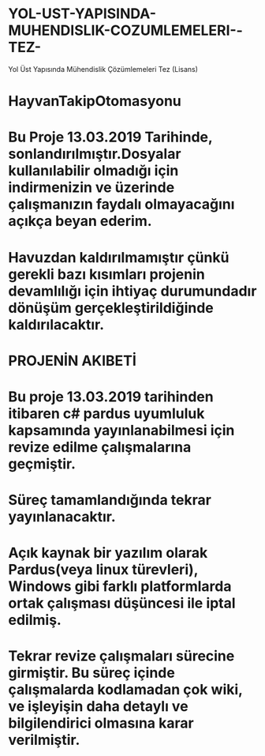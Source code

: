 # YOL-UST-YAPISINDA-MUHENDISLIK-COZUMLEMELERI--TEZ-
Yol Üst Yapısında Mühendislik Çözümlemeleri Tez (Lisans)
# HayvanTakipOtomasyonu
# Bu  Proje 13.03.2019 Tarihinde, sonlandırılmıştır.Dosyalar kullanılabilir olmadığı için indirmenizin ve üzerinde çalışmanızın faydalı olmayacağını açıkça beyan ederim.
# Havuzdan kaldırılmamıştır çünkü gerekli bazı kısımları projenin devamlılığı için ihtiyaç durumundadır dönüşüm gerçekleştirildiğinde kaldırılacaktır.

# PROJENİN AKIBETİ #
# Bu proje 13.03.2019 tarihinden itibaren c# pardus uyumluluk kapsamında yayınlanabilmesi için revize edilme çalışmalarına geçmiştir.
# Süreç tamamlandığında tekrar yayınlanacaktır. 
# Açık kaynak bir yazılım olarak Pardus(veya linux türevleri), Windows gibi farklı platformlarda ortak çalışması düşüncesi ile iptal edilmiş.
# Tekrar revize çalışmaları sürecine girmiştir. Bu süreç içinde çalışmalarda kodlamadan çok wiki, ve işleyişin daha detaylı ve bilgilendirici olmasına karar verilmiştir.
